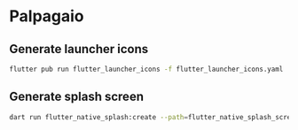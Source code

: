 # Palpagaio

## Generate launcher icons

```sh
flutter pub run flutter_launcher_icons -f flutter_launcher_icons.yaml
```

## Generate splash screen

```sh
dart run flutter_native_splash:create --path=flutter_native_splash_screen.yaml
```
